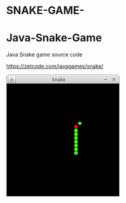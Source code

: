 # SNAKE-GAME-
# Java-Snake-Game
Java Snake game source code

https://zetcode.com/javagames/snake/  

![Snake game screenshot](snake.png)
